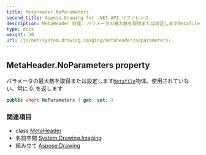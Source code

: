 ```yaml
---
title: MetaHeader.NoParameters
second_title: Aspose.Drawing for .NET API リファレンス
description: MetaHeader 財産. パラメータの最大数を取得または設定しますMetafile物体使用されていない常に 0. を返します
type: docs
weight: 50
url: /ja/net/system.drawing.imaging/metaheader/noparameters/
---
```

## MetaHeader.NoParameters property

パラメータの最大数を取得または設定します[`Metafile`](../../metafile/)物体。使用されていない。常に 0. を返します

```csharp
public short NoParameters { get; set; }
```

### 関連項目

* class [MetaHeader](../)
* 名前空間 [System.Drawing.Imaging](../../metaheader/)
* 組み立て [Aspose.Drawing](../../../)


